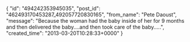  {
   "id": "494242353945035",
   "post_id": "462493170453287_492057720830165",
   "from_name": "Pete Daoust",
   "message": "Because the woman had the baby inside of her for 9 months and then delivered the baby....and then took care of the baby.....",
   "created_time": "2013-03-20T10:28:33+0000"
 }
